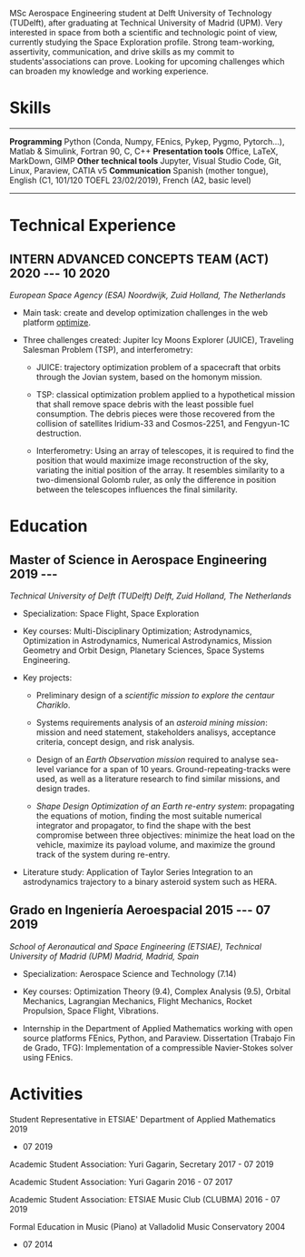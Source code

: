 MSc Aerospace Engineering student at Delft University of Technology
(TUDelft), after graduating at Technical University of Madrid (UPM).
Very interested in space from both a scientific and technologic point of
view, currently studying the Space Exploration profile. Strong
team-working, assertivity, communication, and drive skills as my commit
to students'associations can prove. Looking for upcoming challenges
which can broaden my knowledge and working experience.

Skills
======

  --------------------------- -- -------------------------------------------------------------------------------------------------
  **Programming**                Python (Conda, Numpy, FEnics, Pykep, Pygmo, Pytorch\...), Matlab & Simulink, Fortran 90, C, C++
  **Presentation tools**         Office, LaTeX, MarkDown, GIMP
  **Other technical tools**      Jupyter, Visual Studio Code, Git, Linux, Paraview, CATIA v5
  **Communication**              Spanish (mother tongue), English (C1, 101/120 TOEFL 23/02/2019), French (A2, basic level)
  --------------------------- -- -------------------------------------------------------------------------------------------------

Technical Experience
====================

INTERN ADVANCED CONCEPTS TEAM (ACT) 2020 --- 10 2020
----------------------------------------------------

*European Space Agency (ESA) Noordwijk, Zuid Holland, The Netherlands*

-   Main task: create and develop optimization challenges in the web
    platform [optimize](https://optimize.esa.int/).

-   Three challenges created: Jupiter Icy Moons Explorer (JUICE),
    Traveling Salesman Problem (TSP), and interferometry:

    -   JUICE: trajectory optimization problem of a spacecraft that
        orbits through the Jovian system, based on the homonym mission.

    -   TSP: classical optimization problem applied to a hypothetical
        mission that shall remove space debris with the least possible
        fuel consumption. The debris pieces were those recovered from
        the collision of satellites Iridium-33 and Cosmos-2251, and
        Fengyun-1C destruction.

    -   Interferometry: Using an array of telescopes, it is required to
        find the position that would maximize image reconstruction of
        the sky, variating the initial position of the array. It
        resembles similarity to a two-dimensional Golomb ruler, as only
        the difference in position between the telescopes influences the
        final similarity.

Education
=========

Master of Science in Aerospace Engineering 2019 --- 
---------------------------------------------------

*Technical University of Delft (TUDelft) Delft, Zuid Holland, The
Netherlands*

-   Specialization: Space Flight, Space Exploration

-   Key courses: Multi-Disciplinary Optimization; Astrodynamics,
    Optimization in Astrodynamics, Numerical Astrodynamics, Mission
    Geometry and Orbit Design, Planetary Sciences, Space Systems
    Engineering.

-   Key projects:

    -   Preliminary design of a *scientific mission to explore the
        centaur Chariklo*.

    -   Systems requirements analysis of an *asteroid mining mission*:
        mission and need statement, stakeholders analisys, acceptance
        criteria, concept design, and risk analysis.

    -   Design of an *Earth Observation mission* required to analyse
        sea-level variance for a span of 10 years.
        Ground-repeating-tracks were used, as well as a literature
        research to find similar missions, and design trades.

    -   *Shape Design Optimization of an Earth re-entry system*:
        propagating the equations of motion, finding the most suitable
        numerical integrator and propagator, to find the shape with the
        best compromise between three objectives: minimize the heat load
        on the vehicle, maximize its payload volume, and maximize the
        ground track of the system during re-entry.

-   Literature study: Application of Taylor Series Integration to an
    astrodynamics trajectory to a binary asteroid system such as HERA.

Grado en Ingeniería Aeroespacial 2015 --- 07 2019
-------------------------------------------------

*School of Aeronautical and Space Engineering (ETSIAE), Technical
University of Madrid (UPM) Madrid, Madrid, Spain*

-   Specialization: Aerospace Science and Technology (7.14)

-   Key courses: Optimization Theory (9.4), Complex Analysis (9.5),
    Orbital Mechanics, Lagrangian Mechanics, Flight Mechanics, Rocket
    Propulsion, Space Flight, Vibrations.

-   Internship in the Department of Applied Mathematics working with
    open source platforms FEnics, Python, and Paraview. Dissertation
    (Trabajo Fin de Grado, TFG): Implementation of a compressible
    Navier-Stokes solver using FEnics.

Activities
==========

Student Representative in ETSIAE' Department of Applied Mathematics 2019
- 07 2019

Academic Student Association: Yuri Gagarin, Secretary 2017 - 07 2019

Academic Student Association: Yuri Gagarin 2016 - 07 2017

Academic Student Association: ETSIAE Music Club (CLUBMA) 2016 - 07 2019

Formal Education in Music (Piano) at Valladolid Music Conservatory 2004
- 07 2014
